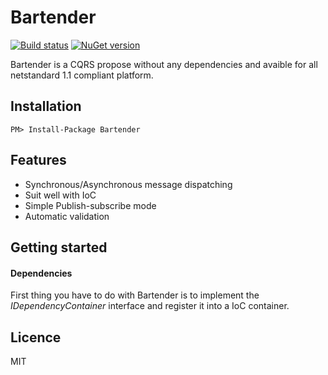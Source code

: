 # Bartender

[![Build status](https://ci.appveyor.com/api/projects/status/9sajnjc8wfmnrd6n?svg=true)](https://ci.appveyor.com/project/Vtek/bartender) [![NuGet version](https://badge.fury.io/nu/Bartender.svg)](https://badge.fury.io/nu/Bartender)

Bartender is a CQRS propose without any dependencies and avaible for all netstandard 1.1 compliant platform.


## Installation

```
PM> Install-Package Bartender
```


## Features

  * Synchronous/Asynchronous message dispatching
  * Suit well with IoC
  * Simple Publish-subscribe mode
  * Automatic validation


## Getting started

#### Dependencies
First thing you have to do with Bartender is to implement the *IDependencyContainer* interface and register it into a IoC container.


## Licence

MIT

